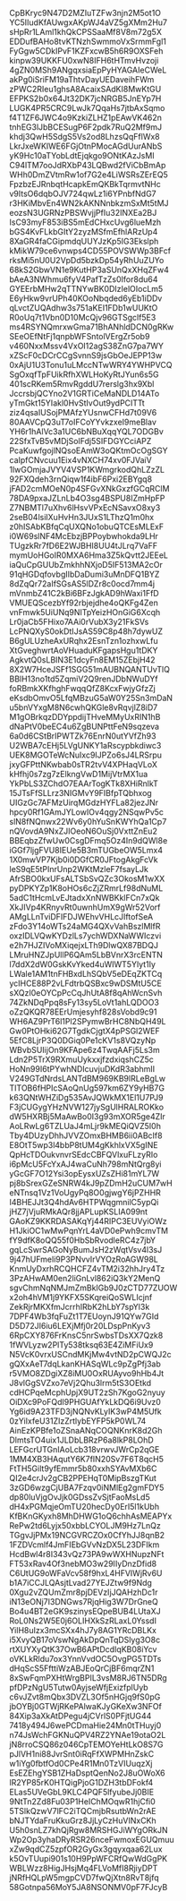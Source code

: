 CpBKryc9N47D2MZIuTZFw3njn2M5ot1O
YC5IIudKfAUwgxAKpWJ4aVZ5gXMm2Hu7
sHpRr1LAml1khQkCPSSaaMf8V8m72g5X
EDDufBAHo8tvKTNzhSwmmoVxSrmmFgl1
FyGgw5CDkIPvF1KZFxcwB5h6R9OXSFeh
kinpw39UKKFU0xwN8IFH6tHTmvHvzoji
4gZN0MSh9ANgqxsiaEpPyHYAGAIeCWeL
akPg0iSriFM19aThtvDayUEDaveihFWm
zPWC2RIeu1ghsA8AcaixSAdKI8MwKtGU
EFPKS2b0x64Jt32DK7jcNRGB5JnEYp7H
LUGK4PR5CRC9LwJk7QqaHs7jtbAxSqmo
f4T1ZF6JWC4o9KzkiZLHZ1pEAwVK462n
tnhEG3lJbBCESugP6F2pdk7RuQ2Mf9mJ
khdj3QwH5SdgS5Vs2od8LhzsQqFflWx8
LkrJxeWKIWE6FGjOtnPMocAGdUurANbS
yK9Hc10aTYobLdtEjqkgo9ONtKAzJsMl
C94lTM7ooJdRXbP43LQBwd2fViCbBmAp
WHh0DmZVtmRw1of7G2e4LiWSRsZErEQ5
FpzbzEJRnbqtHcapkEmQKBkTqrmvtNHc
v9ItsO6dqbOJV724qwLz1i6YPnbfNdG7
r3HKiMbvEn4WN2kAKNNnbkzmSxMt5tMJ
eozsN3UGRNzPBSWvjjPfIu32INXEa2BJ
IsC93myF853iBS5mEdCHxcUvg6lueMzh
bGS4KvFLkbGItY2zyzMSfmEfhlARzUp4
8XaGR4faCGipmdqUUYJzKp5IG3Ekslph
kMikW79ce6vnwps4CD55POVSWWp3BFcf
rksMi5nU0U2VpDd5bzkDp54yRhUuZUYo
68kS2GbwVN1e9KutHP3aSUnQxXHqZFw4
bAeA3NWhmu6fyV4PafTzZs0Ifor8du64
GYEErbMHw2qTTNYwBK0DIzIelOIocLm5
E6yHkw9vrUPh40KOoNbqded6yEb1iDDv
qLvctZUQAdhw3s751aKEI1FDb1wUUKtO
R0oUq7t1Vbn0D10McQjv96GTSgclf5E3
ms4RSYNQmrxwGma71BhANhldDCN0gRKw
SEeOEfNtFj1qnpbWFSntolVErgZr5ob9
v460NxxMssv4VxOI12agS38ZnG7pa7WY
xZScF0cDCrCCgSvnnS9jsGbOeJEPP13w
0xAjU1U3Tonu1uLMccNTwWRY4YWHPVCQ
SgOxqfTpFUikRfhXWLHoKyRtJYun6s5G
401scRKem5RmvRgddU7rerslg3hx9Xbl
JccrsbjQCYno2V1GRTiCeMaNDLD14ATo
yTmGkt15YIakl0HvStIvOut9ydPCITTt
ziz4qsaIUSojPMAfzYUsnwCFHd7t09V6
80AAVCpQ3uT7oIFCoYYvkzxeI9meBlav
YH6r1hAlVc3a1UC6bNBuXqqYQL7ODGBv
22SfxTvB5vMDjSoIFdj5SIFDGYCciAPZ
PcaKuwfgojlNQsoEAmW3oQKtmOcOgSGY
caIpfCNvcuu1Eix4vNXCH74xv0FJVaiV
1lwGOmjaJVYV4VSP1KWmgrkodQhLZzZL
92FXQdeh3rnQiqw1f4ibF6Pxi2EBYgq8
jFAD2cmMOeN0p4SFGvXNkGxzfGCqRClM
78DA9pxaJZLnLb4O3sg4BSPU8IZmHpFP
Z7NBMTl7uXhv6lHsvVPxEcNSavxO8xy3
2seB04lsiIXuHvHn3JUxS1LThzQ1m0hx
z0hISAbKBfqCqUXQNo1obuQTCEsMLExF
i0W69slNF4McEbzjBPPoybwhokda9LHr
TUgzkRr7fD6E2WJBHI8UU4tJLrq7VaFF
mymUoHGoIR0MXA6Hma3Z5kQvtt2JEEeL
iaQuCpGUUbZmkhhNXjoD5IF513MA2cOr
91qHGDqfovbgIIbDaDumi3uMnDFQ1BYZ
8dZqQr72aIfSGsAS5lDZr8c0ocd7mm4j
mVnmbZ41C2kBi6BFzJgkAD9hWaxi1FfD
VMUEQScezbYf92rbjejdhe4oQKFg4Zen
vnFmwk5UiUNq9NITpYeizHOnGiG6Xcqh
Lr0jaCb5FHixo7AAi0rVubX3y21FkSVs
LcPNQXyS0okDtIJsAS59C8p48h7dywUZ
B6gULUzheAxURqhx2EsnTzn1ozhxwLfu
XtGveghwrtAoVHuaduKFgapsHgu1tDKY
AgkvtQ0sLBIN3E1dcyFn8EM15ZEbjH42
8X2W7HceJSFf1SGG51mAUBNQANTUvTlQ
BBlH13no1td5ZqmiV2Q9renJDbNWuDYf
foRBmkXKfhghFwqqQfZ8KcxFwjyGfzZj
eKsdbOmvO5LfqMBzuG5aW0Y25Sn3mDaN
u5bnVYxgM8N6cwhQKGle8vRqvjlZ8iD7
M1gOBrkqzDDYppdijTHveMMyUxRIN1hB
dNaPtV0beEC4u6ZgBUNPttFeN9sqzeva
6a0d6CStBrIPWTZk76EnrN0utYVfZh93
U2WBA7cEHj5LVgUNKY1aRscypbkdiwc3
UEK8MGOTeWcNuIxc9IJPZo6sJ4LRSrpu
jxyGFPttNKwbab0sTR2tvV4XPHaqVLoX
kHfhj0s7zg7zElkngVwD1MijVtrMX1ua
YkPbLS3ZChdO7EAArTogKTk8XHiRnlkT
15JTsFfSLLrz3NIGMvY9FIBfpTQbhxog
UIGzGc7AFMzUirqMGdzHYFLa82jezJNr
hpcy0Rf1GAmJYLowIOv4qgy2NSqwPv5c
slN8fNQnwx22Wv6y0hYuSnKWYhQa1Cp7
nQVovdA9NxZJIOeoN6OuSj0VxttZnEu2
BBEqbzZfwUw0CsgDFmq5Oz4In9dQWl8e
iGGf7ljgFVU8IEUe5B3mTUGbeOW5Lmx4
1X0mwVP7Kjb0i0DGfCR0JFtogAkgFcVk
leS9qE5tPInrUnp2WKtMzleF7fsayLJk
AfrSBO0kxUFsALTSbSvQZc3OkosM1wXX
pyDPKYZp1K8oHOs6cZjZRmrLf98dNuML
5adC1tHcmLvEJtadxXnNWBKklFCn7xQk
XkJIVp4KRnyvRt0uwnhUmX9gWr52Vorf
AMgLLnTviDFIFDJWEhvVHLcJIftofSeA
zFdo3Y14oWTs24aMG4QXvVahBszlMlfR
oxzIDLVQwKYDzlLs7ychWDXNaWWIczvi
e2h7HJZIVoMXiqejxLTh9DlwQX87BDQJ
LMruHNZJpUllP6QAm5LbBVnrX3rcENTN
l7ddX2dW0GskKvYked4uWIWT5Ylyt1Iy
LWale1AM1tnFHBxdLhSQbV5eDEqZKTCq
ycIHCE88P2vLFdtrbQSBxc9wDSMtU5CE
sXQzI0eOYCpPcCqJhUtA8f8qAhWcnSvh
74ZkNDqPpq8sFy13sy5LoVt1ahLQDOO3
oZzQKQR78EErUmjesyhf828sVobd9c91
WH6AZ9PrT6l1Pl2SPymwBrHC8NbQH49L
Gw0PtOHki62G7TgdkCjgtX4pPSGl2WEF
5EfC8LjrP3Q0DGiq0Pe1cKV1s8VQzyNp
WBvbSUIijOn9KFApe6z4TwqAAFj5Ls3m
Ldn2P5TrX9RXmuUykxxjfzdxiqshCZ5c
HoNn99I6tPYwhNDIcuvjuDKdR3abhmII
V249GTdNrdsLANTdBM969KB9lRLeBgLw
TITOB6fHPIcSAoQnUg597km6ZY9yHB7G
k63QNtWHZiDg535AvJQWkMX1El1U7PJ9
F3jCUGygYHzNVW127jySgUlHRALROKko
dW5HXRBj5MaAwBo0I3g93mXOR5ge4ZIr
AoLRwLg6TZLUaJ4mLjr9kMEQiQVZ5I0h
Tby4DUzyDhhJVVZOmxBHMB6ii0ABcIf8
E8OtT5wp3l4bbP8tUM4gKkhlxVX5gINE
QpHcTDOukvnvrSEdcCBFQVlxuFLzyRIo
i6pMcU5FcYxAJ4waCuNh798mNtQrg8yi
yGcGF7O12Ysi3opEysxUZsZHi81mYL7W
pj8bSrexGZeSNRW4kJ9pZDmH2uCUM7wH
eNTnsq1Vz1VoUgyPq8O0gjwgY6jPZHHR
I4BHEJJt3Q4hdAv6HTPWqgmnilC5ypQi
jHZ7jVjuRMkAQr8jjAPLupKSLIA099nt
GAoKZ9KKRDASAKqYj44RIPC3EUVyiOWz
H1JkiOC1wMwPqnYrL4aVD0ePwh9cmvTM
fY9dfK8oQQ55f0HbSbRvodleRC4z7jbY
gqLcSwrSAGoNyBumJsH2zWqtVsv4l3sJ
9j47hUFmeli9P3PNvvIrVYOzRoAGW98L
KnmUyDxrhRCQHCFZ4vTM2i32hhJry4Tz
3PzAHwAM0en2liGnLvl862iQ3kY2MenQ
sgvChmNqNMJmZmBkIGb9J0zCTD77ZUOW
x2oh4hVM1j9YKFX5SKqreiQoSWLIcjnf
ZekRjrMKXfmJcrrhIRbK2hLbY7spYl3k
7DPF4Wb3fqFuZt1T7EUoynJ91QYw7GId
D5D72JI6iu6LEXjMfj0r20LDspPnKyv3
6RpCXY876FrKnsC5nrSwbsTDsXX7Qzk8
1fWVLyzw2PlTy538tksq63E4ZiMFiUx9
N5VcK0vrxUSCndMKjMw4vtND2pCWQJ2c
gQXxAeT7dqLkanKHASqWLc9pZgPfj3ab
r5VMO8ZDgiXZ8iMU0OxRUAyvo9hHb4Jt
J8vlGgSVZxo7eVj2Qhu3lrm5tS3OEtkd
cdHCPqeMcphUpjX9UT2zSh7KgoG2nyuy
OiDXc9PoFQdI9PHGUAfYkLkDQ6i9Uvz0
Yg6id9A23TFD3jNQNvKLyIK3wP4M5Ufk
0zYiIxfeU31ZIzZrtlybEYFP5kP0WL74
AinEzKPBfe1oZSnaANqCOQNKnrK8d2Gh
DlmtsTO4uix1JLDbLBRzP6a8lkP8LOhD
LEFGcrUTGnIAoLcb318vrwvJWrCp2qGE
1MM4XB3HAqutY6K7fIN20Sv7F6T8qcH5
FtTH5Gilt9yfEmmr5b80xxhSYAvMXb6C
QI2e4crJv2gCB2PPEHqT0MipBszgTKut
3zGD6wzgCjUBA7Fzqv0iNMlEg2gmFDY5
dp80luVjgOvJjk0GDssZvSjtFaoMsLd5
dH4xPGMqjeOmTU20hecDy0ErI5l1kUbh
KfBKnGKyxh8MhDHWG1oQ6chhAsMEAPYx
RePw2td6Lyjx50xbbLCYOLJM9Hz7LnQz
TGgvJjPMx19NCGVRCZOx0CfYhJJ8qnB2
1FZDVcmlf4JmFIEbGVvNzDX5L23DFIkm
HcdBwl4r8I343vQz73PA9wWXHNupzNFt
FT53xRav4Of3nebMO3w29IIyDnzDfid8
C6UtUG9oWFaVcv58f9hxL4HFVIWjRv6U
b1A7iCCJLQAsjtLvad27YEJZtw9f9Ndg
0Xgu2vZQUmZmr8pjDEVzIjJQAHzhDc1r
iN13eONj7I3DNGws7RjqHig3W7DrGneQ
Bo4u4BT2eGK9szinysEQpeBUB4LUtaXJ
RoL0Ns2W5E0j6OLIHXkSzRLaxL0YssdI
YilH8uIzx3mcSXx4hJ7y8AG1YRcDBLKx
i5XvyQB17oVswNgAkDpQnTqDSlyg3O8c
rtXUYXyQtK37OwB6APtDcdIqKB08iYcv
oVKLkRldu7ox3YnnVvdOC5OvgPG5TDTs
dHqScS5FfttiWzABJEoQrCjBF6mqrZN1
8xSwFqmPXHtWrgBPIL3vsM8RJ6TN5DRg
pfDPzNgU5Tutw0AyjseWfjExizfplUyb
c6vJZvt8mQbx3DVZL3Of5nHGjq9fS0pG
jbOYBj0GTWjRKePAlwaKJyGKeXw3NFOf
84Xip3aXkAtDPegu4jCVrlS0PFjtUG44
7418y494J6wePCDmaHie24Mn0tTHuyj0
n74JsWchFGKNuQPV4RZ2YNAe19otaO2L
jN8rroCSQ86z046CpTEMOYeHtLkO8S7G
pJlVH1ni88JvrSnt0iRqFfXWPMHnZskC
w1iYg0fbtfOd0CPe4R1Mn0TzVIUuqzXj
EsEZEhgYSB1ZHaDsptQenNo2J8uOWoX6
lR2YP85rK0HTQigPjoG1DZH3tbDFokf4
ELas5UVeGbL9KLC4PQF5lfyubeJj0BIE
9NtTn2Zd8Fu03P1HeIChMOqwR1hjCfi0
5TSlkQzwV7lFC2iTQCmjbRsutbWn2rAE
bNJTYdaFruKkuGrz8JjLyCzHuVINxCKh
U5h0snLZ7khQjRgw8MRSHGJiWYgORkJN
Wp2Op3yhaDRyRSR26nceFwmoxEGUQmuu
xZw9qdCZ5zpfOR2GyGx3gqyxqaa62Lux
k5OvTUupi901s10H9PpWFCRfQwWdGgPK
WBLWzz8HigJHsjMq4FLVoMfI8RjiyDPT
jNRfHQLpW5mgpCVD7fwQjXtn8RvT8jfq
58Gotnpa56MoY5JA8NSONMV0pF7FJcyB
